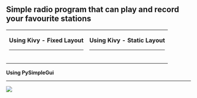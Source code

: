 <h2>Simple radio program that can play and record your favourite stations </h2>

<table border="0">
  <tr>
    <td><p>
<b>Using Kivy - Fixed Layout</b><hr>
<img src="https://i.gyazo.com/01594c9bfd29dafdd2b2c8dbe742a9d6.png" alt="">
</p></td>
    <td><p>
<b>Using Kivy - Static Layout</b><hr>
<img src="https://i.gyazo.com/ef81ac96db41f2fd2aec70b8dfc6a8ba.png" alt="">
</p></td>
</tr>
</table>


<p>
<b>Using PySimpleGui</b><hr>
<img src="https://i.gyazo.com/797309adf41eedaf1691484d942c7dba.png">
</p>

